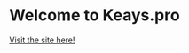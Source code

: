 <h1>Welcome to Keays.pro</h1>
  <p><a href="http://www.keays.pro" target="_blank">Visit the site here!</a></p>
